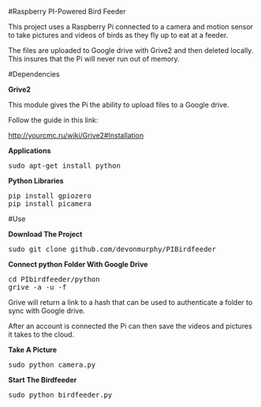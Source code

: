 #Raspberry PI-Powered Bird Feeder

This project uses a Raspberry Pi connected to a camera and motion sensor to take pictures and videos of birds as they fly up to eat at a feeder.

The files are uploaded to Google drive with Grive2 and then deleted locally. This insures that the Pi will never run out of memory.

#Dependencies

**Grive2**

This module gives the Pi the ability to upload files to a Google drive.

Follow the guide in this link:

http://yourcmc.ru/wiki/Grive2#Installation

**Applications**
<pre>
sudo apt-get install python
</pre>

**Python Libraries**
<pre>
pip install gpiozero
pip install picamera
</pre>

#Use

**Download The Project**
<pre>
sudo git clone github.com/devonmurphy/PIBirdfeeder
</pre>
**Connect python Folder With Google Drive**
<pre>
cd PIbirdfeeder/python
grive -a -u -f
</pre>
Grive will return a link to a hash that can be used to authenticate a folder to sync with Google drive.

After an account is connected the Pi can then save the videos and pictures it takes to the cloud.

**Take A Picture**
<pre>
sudo python camera.py
</pre>
**Start The Birdfeeder**
<pre>
sudo python birdfeeder.py
</pre>

